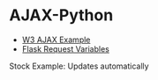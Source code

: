 # AJAX-Python

* [W3 AJAX Example](https://www.w3schools.com/xml/tryit.asp?filename=tryajax_get2)
* [Flask Request Variables](https://flask.palletsprojects.com/en/1.1.x/quickstart/#the-request-object)

Stock Example: Updates automatically
